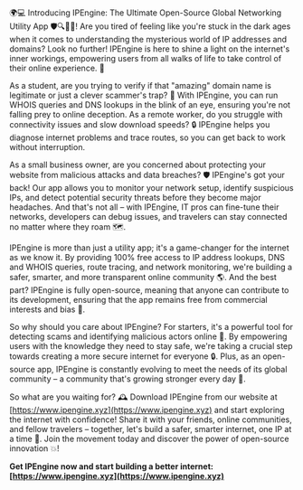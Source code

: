 🌍💻 Introducing IPEngine: The Ultimate Open-Source Global Networking Utility App 🛡️🔍📡🚀! Are you tired of feeling like you're stuck in the dark ages when it comes to understanding the mysterious world of IP addresses and domains? Look no further! IPEngine is here to shine a light on the internet's inner workings, empowering users from all walks of life to take control of their online experience. 💪

As a student, are you trying to verify if that "amazing" domain name is legitimate or just a clever scammer's trap? 🤔 With IPEngine, you can run WHOIS queries and DNS lookups in the blink of an eye, ensuring you're not falling prey to online deception. As a remote worker, do you struggle with connectivity issues and slow download speeds? 🔒 IPEngine helps you diagnose internet problems and trace routes, so you can get back to work without interruption.

As a small business owner, are you concerned about protecting your website from malicious attacks and data breaches? 🛡️ IPEngine's got your back! Our app allows you to monitor your network setup, identify suspicious IPs, and detect potential security threats before they become major headaches. And that's not all – with IPEngine, IT pros can fine-tune their networks, developers can debug issues, and travelers can stay connected no matter where they roam 🗺️.

IPEngine is more than just a utility app; it's a game-changer for the internet as we know it. By providing 100% free access to IP address lookups, DNS and WHOIS queries, route tracing, and network monitoring, we're building a safer, smarter, and more transparent online community 🌎. And the best part? IPEngine is fully open-source, meaning that anyone can contribute to its development, ensuring that the app remains free from commercial interests and bias 💯.

So why should you care about IPEngine? For starters, it's a powerful tool for detecting scams and identifying malicious actors online 🚫. By empowering users with the knowledge they need to stay safe, we're taking a crucial step towards creating a more secure internet for everyone 🔒. Plus, as an open-source app, IPEngine is constantly evolving to meet the needs of its global community – a community that's growing stronger every day 💪.

So what are you waiting for? 🕰️ Download IPEngine from our website at [https://www.ipengine.xyz](https://www.ipengine.xyz) and start exploring the internet with confidence! Share it with your friends, online communities, and fellow travelers – together, let's build a safer, smarter internet, one IP at a time 🔧. Join the movement today and discover the power of open-source innovation 💥!

**Get IPEngine now and start building a better internet: [https://www.ipengine.xyz](https://www.ipengine.xyz)**